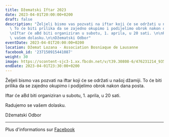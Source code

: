 ```yaml
---
title: Džematski Iftar 2023
date: 2023-04-01T20:00:00+0200
draft: false
description: "Željeli bismo vas pozvati na iftar koji će se održati u našoj džamiji.\
  \ To će biti prilika da se zajedno okupimo i podijelimo obrok nakon dana posta.\n\
  \nIftar će aBd biti organiziran u subotu, 1. aprila, u 20 sati. \n\nRadujemo se\
  \ vašem dolasku.\n\nDžematski Odbor"
eventDate: 2023-04-01T20:00:00+0200
location: Džemat Lozana - Association Bosniaque de Lausanne
facebook_id: '237150915441087'
weight: 30
image: https://scontent-sjc3-1.xx.fbcdn.net/v/t39.30808-6/476231214_935500385377228_3500090740640109385_n.jpg?_nc_cat=101&ccb=1-7&_nc_sid=9e60e4&_nc_ohc=jSNpYmHQ0zIQ7kNvwEFhTiL&_nc_oc=AdnxfMtf6KIysexhPI5jVpKBeR3pGLWgNevhreuEF6BP6E7OU_i-ygKgKNScWhURj64&_nc_zt=23&_nc_ht=scontent-sjc3-1.xx&edm=ABTKTjYEAAAA&_nc_gid=R9jwrYjJdjuPNB8wqrvP4Q&oh=00_AfS33oK0NGDO84Wr2c5Q_Ccb_0Zb1fsXwO6o93HRw9YtBA&oe=6888D05A
endDate: 2023-04-01T23:30:00+0200
---
```


Željeli bismo vas pozvati na iftar koji će se održati u našoj džamiji. To će biti prilika da se zajedno okupimo i podijelimo obrok nakon dana posta.

Iftar će aBd biti organiziran u subotu, 1. aprila, u 20 sati. 

Radujemo se vašem dolasku.

Džematski Odbor

---

Plus d'informations sur [Facebook](https://facebook.com/events/237150915441087)